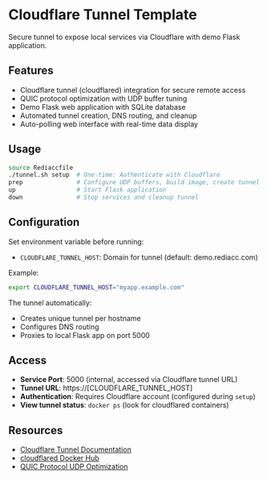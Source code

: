 # Cloudflare Tunnel Template

Secure tunnel to expose local services via Cloudflare with demo Flask application.

## Features
- Cloudflare tunnel (cloudflared) integration for secure remote access
- QUIC protocol optimization with UDP buffer tuning
- Demo Flask web application with SQLite database
- Automated tunnel creation, DNS routing, and cleanup
- Auto-polling web interface with real-time data display

## Usage
```bash
source Rediaccfile
./tunnel.sh setup  # One-time: Authenticate with Cloudflare
prep               # Configure UDP buffers, build image, create tunnel
up                 # Start Flask application
down               # Stop services and cleanup tunnel
```

## Configuration
Set environment variable before running:
- `CLOUDFLARE_TUNNEL_HOST`: Domain for tunnel (default: demo.rediacc.com)

Example:
```bash
export CLOUDFLARE_TUNNEL_HOST="myapp.example.com"
```

The tunnel automatically:
- Creates unique tunnel per hostname
- Configures DNS routing
- Proxies to local Flask app on port 5000

## Access
- **Service Port**: 5000 (internal, accessed via Cloudflare tunnel URL)
- **Tunnel URL**: https://[CLOUDFLARE_TUNNEL_HOST]
- **Authentication**: Requires Cloudflare account (configured during `setup`)
- **View tunnel status**: `docker ps` (look for cloudflared containers)

## Resources
- [Cloudflare Tunnel Documentation](https://developers.cloudflare.com/cloudflare-one/connections/connect-apps/)
- [cloudflared Docker Hub](https://hub.docker.com/r/cloudflare/cloudflared)
- [QUIC Protocol UDP Optimization](https://github.com/quic-go/quic-go/wiki/UDP-Buffer-Sizes)